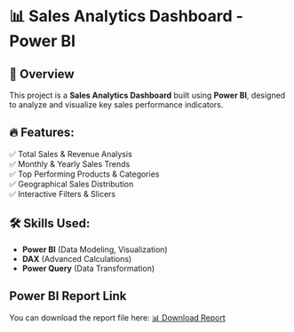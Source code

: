 # 📊 Sales Analytics Dashboard - Power BI

## 📌 Overview  
This project is a **Sales Analytics Dashboard** built using **Power BI**, designed to analyze and visualize key sales performance indicators.

## 🔥 Features:  
✅ Total Sales & Revenue Analysis  
✅ Monthly & Yearly Sales Trends  
✅ Top Performing Products & Categories  
✅ Geographical Sales Distribution  
✅ Interactive Filters & Slicers  

## 🛠️ Skills Used:  
- **Power BI** (Data Modeling, Visualization)  
- **DAX** (Advanced Calculations)  
- **Power Query** (Data Transformation)

## Power BI Report Link  
You can download the report file here: [📊 Download Report]([insert_link_here](https://drive.google.com/file/d/1iTfJdTvAvVplIxgRd6N7I6ZmJJ6XBBUY/view?usp=drive_link))
